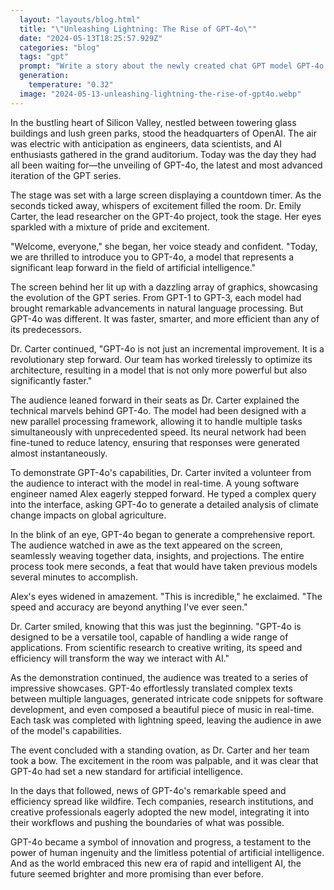 ```yaml
---
  layout: "layouts/blog.html"
  title: "\"Unleashing Lightning: The Rise of GPT-4o\""
  date: "2024-05-13T18:25:57.929Z"
  categories: "blog"
  tags: "gpt"
  prompt: "Write a story about the newly created chat GPT model GPT-4o.\r\n\r\nWrite about how it is so much faster than the previous model"
  generation: 
    temperature: "0.32"
  image: "2024-05-13-unleashing-lightning-the-rise-of-gpt4o.webp"
---
```

In the bustling heart of Silicon Valley, nestled between towering glass buildings and lush green parks, stood the headquarters of OpenAI. The air was electric with anticipation as engineers, data scientists, and AI enthusiasts gathered in the grand auditorium. Today was the day they had all been waiting for—the unveiling of GPT-4o, the latest and most advanced iteration of the GPT series.

The stage was set with a large screen displaying a countdown timer. As the seconds ticked away, whispers of excitement filled the room. Dr. Emily Carter, the lead researcher on the GPT-4o project, took the stage. Her eyes sparkled with a mixture of pride and excitement.

"Welcome, everyone," she began, her voice steady and confident. "Today, we are thrilled to introduce you to GPT-4o, a model that represents a significant leap forward in the field of artificial intelligence."

The screen behind her lit up with a dazzling array of graphics, showcasing the evolution of the GPT series. From GPT-1 to GPT-3, each model had brought remarkable advancements in natural language processing. But GPT-4o was different. It was faster, smarter, and more efficient than any of its predecessors.

Dr. Carter continued, "GPT-4o is not just an incremental improvement. It is a revolutionary step forward. Our team has worked tirelessly to optimize its architecture, resulting in a model that is not only more powerful but also significantly faster."

The audience leaned forward in their seats as Dr. Carter explained the technical marvels behind GPT-4o. The model had been designed with a new parallel processing framework, allowing it to handle multiple tasks simultaneously with unprecedented speed. Its neural network had been fine-tuned to reduce latency, ensuring that responses were generated almost instantaneously.

To demonstrate GPT-4o's capabilities, Dr. Carter invited a volunteer from the audience to interact with the model in real-time. A young software engineer named Alex eagerly stepped forward. He typed a complex query into the interface, asking GPT-4o to generate a detailed analysis of climate change impacts on global agriculture.

In the blink of an eye, GPT-4o began to generate a comprehensive report. The audience watched in awe as the text appeared on the screen, seamlessly weaving together data, insights, and projections. The entire process took mere seconds, a feat that would have taken previous models several minutes to accomplish.

Alex's eyes widened in amazement. "This is incredible," he exclaimed. "The speed and accuracy are beyond anything I've ever seen."

Dr. Carter smiled, knowing that this was just the beginning. "GPT-4o is designed to be a versatile tool, capable of handling a wide range of applications. From scientific research to creative writing, its speed and efficiency will transform the way we interact with AI."

As the demonstration continued, the audience was treated to a series of impressive showcases. GPT-4o effortlessly translated complex texts between multiple languages, generated intricate code snippets for software development, and even composed a beautiful piece of music in real-time. Each task was completed with lightning speed, leaving the audience in awe of the model's capabilities.

The event concluded with a standing ovation, as Dr. Carter and her team took a bow. The excitement in the room was palpable, and it was clear that GPT-4o had set a new standard for artificial intelligence.

In the days that followed, news of GPT-4o's remarkable speed and efficiency spread like wildfire. Tech companies, research institutions, and creative professionals eagerly adopted the new model, integrating it into their workflows and pushing the boundaries of what was possible.

GPT-4o became a symbol of innovation and progress, a testament to the power of human ingenuity and the limitless potential of artificial intelligence. And as the world embraced this new era of rapid and intelligent AI, the future seemed brighter and more promising than ever before.
